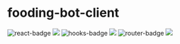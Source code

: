 # fooding-bot-client


![react-badge](https://img.shields.io/badge/react-17.0.1-blue) <img src="https://img.shields.io/badge/react-blue?style=flat-square&logo=React&logoColor=white"/>
![hooks-badge](https://img.shields.io/badge/hooks-17.0.1-orange) <img src="https://img.shields.io/badge/hooks-orange?style=flat-square&logo=Hexo&logoColor=white"/>
![router-badge](https://img.shields.io/badge/react-router-17.0.1-orange) <img src="https://img.shields.io/badge/React Router-CA4245?style=flat-square&logo=Hexo&logoColor=white"/>
